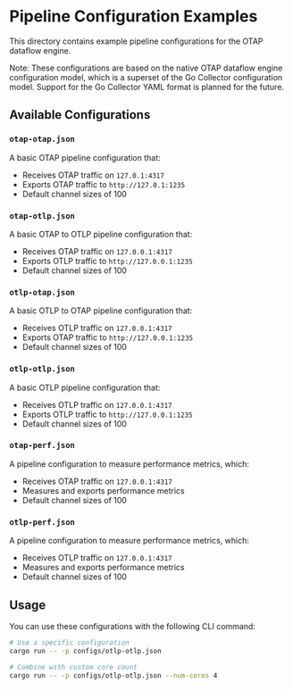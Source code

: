 # Pipeline Configuration Examples

This directory contains example pipeline configurations for the OTAP dataflow engine.

Note: These configurations are based on the native OTAP dataflow engine configuration model, which is a superset of the 
Go Collector configuration model. Support for the Go Collector YAML format is planned for the future.

## Available Configurations

### `otap-otap.json`

A basic OTAP pipeline configuration that:

- Receives OTAP traffic on `127.0.1:4317`
- Exports OTAP traffic to `http://127.0.1:1235`
- Default channel sizes of 100

### `otap-otlp.json`

A basic OTAP to OTLP pipeline configuration that:

- Receives OTAP traffic on `127.0.0.1:4317`
- Exports OTLP traffic to `http://127.0.0.1:1235`
- Default channel sizes of 100

### `otlp-otap.json`

A basic OTLP to OTAP pipeline configuration that:

- Receives OTLP traffic on `127.0.0.1:4317`
- Exports OTAP traffic to `http://127.0.0.1:1235`
- Default channel sizes of 100

### `otlp-otlp.json`

A basic OTLP pipeline configuration that:

- Receives OTLP traffic on `127.0.0.1:4317`
- Exports OTLP traffic to `http://127.0.0.1:1235`
- Default channel sizes of 100

### `otap-perf.json`

A pipeline configuration to measure performance metrics, which:

- Receives OTAP traffic on `127.0.0.1:4317`
- Measures and exports performance metrics
- Default channel sizes of 100

### `otlp-perf.json`

A pipeline configuration to measure performance metrics, which:

- Receives OTLP traffic on `127.0.0.1:4317`
- Measures and exports performance metrics
- Default channel sizes of 100

## Usage

You can use these configurations with the following CLI command:

```bash
# Use a specific configuration
cargo run -- -p configs/otlp-otlp.json

# Combine with custom core count
cargo run -- -p configs/otlp-otlp.json --num-cores 4
```